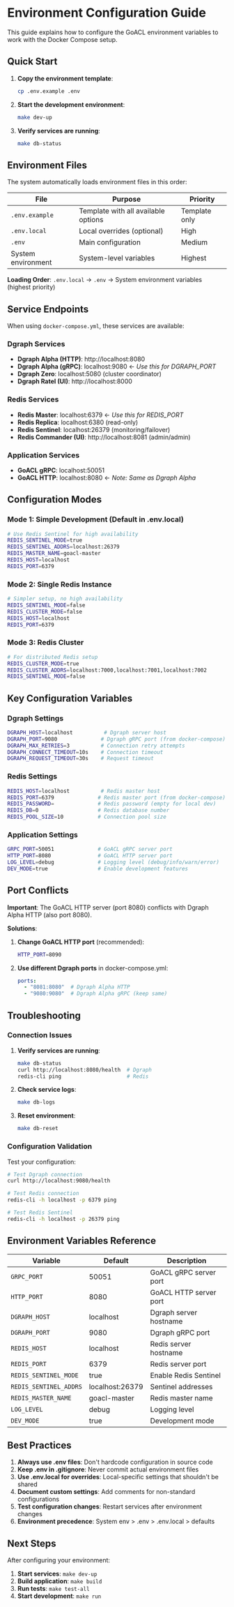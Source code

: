 # Environment Configuration Guide

This guide explains how to configure the GoACL environment variables to work with the Docker Compose setup.

## Quick Start

1. **Copy the environment template**:
   ```bash
   cp .env.example .env
   ```

2. **Start the development environment**:
   ```bash
   make dev-up
   ```

3. **Verify services are running**:
   ```bash
   make db-status
   ```

## Environment Files

The system automatically loads environment files in this order:

| File | Purpose | Priority |
|------|---------|----------|
| `.env.example` | Template with all available options | Template only |
| `.env.local` | Local overrides (optional) | High |
| `.env` | Main configuration | Medium |
| System environment | System-level variables | Highest |

**Loading Order**: `.env.local` → `.env` → System environment variables (highest priority)

## Service Endpoints

When using `docker-compose.yml`, these services are available:

### Dgraph Services
- **Dgraph Alpha (HTTP)**: http://localhost:8080
- **Dgraph Alpha (gRPC)**: localhost:9080 ← *Use this for DGRAPH_PORT*
- **Dgraph Zero**: localhost:5080 (cluster coordinator)
- **Dgraph Ratel (UI)**: http://localhost:8000

### Redis Services
- **Redis Master**: localhost:6379 ← *Use this for REDIS_PORT*
- **Redis Replica**: localhost:6380 (read-only)
- **Redis Sentinel**: localhost:26379 (monitoring/failover)
- **Redis Commander (UI)**: http://localhost:8081 (admin/admin)

### Application Services
- **GoACL gRPC**: localhost:50051
- **GoACL HTTP**: localhost:8080 ← *Note: Same as Dgraph Alpha*

## Configuration Modes

### Mode 1: Simple Development (Default in .env.local)
```bash
# Use Redis Sentinel for high availability
REDIS_SENTINEL_MODE=true
REDIS_SENTINEL_ADDRS=localhost:26379
REDIS_MASTER_NAME=goacl-master
REDIS_HOST=localhost
REDIS_PORT=6379
```

### Mode 2: Single Redis Instance
```bash
# Simpler setup, no high availability
REDIS_SENTINEL_MODE=false
REDIS_CLUSTER_MODE=false
REDIS_HOST=localhost
REDIS_PORT=6379
```

### Mode 3: Redis Cluster
```bash
# For distributed Redis setup
REDIS_CLUSTER_MODE=true
REDIS_CLUSTER_ADDRS=localhost:7000,localhost:7001,localhost:7002
REDIS_SENTINEL_MODE=false
```

## Key Configuration Variables

### Dgraph Settings
```bash
DGRAPH_HOST=localhost          # Dgraph server host
DGRAPH_PORT=9080              # Dgraph gRPC port (from docker-compose)
DGRAPH_MAX_RETRIES=3          # Connection retry attempts
DGRAPH_CONNECT_TIMEOUT=10s    # Connection timeout
DGRAPH_REQUEST_TIMEOUT=30s    # Request timeout
```

### Redis Settings
```bash
REDIS_HOST=localhost          # Redis master host
REDIS_PORT=6379              # Redis master port (from docker-compose)
REDIS_PASSWORD=              # Redis password (empty for local dev)
REDIS_DB=0                   # Redis database number
REDIS_POOL_SIZE=10           # Connection pool size
```

### Application Settings
```bash
GRPC_PORT=50051              # GoACL gRPC server port
HTTP_PORT=8080               # GoACL HTTP server port
LOG_LEVEL=debug              # Logging level (debug/info/warn/error)
DEV_MODE=true                # Enable development features
```

## Port Conflicts

**Important**: The GoACL HTTP server (port 8080) conflicts with Dgraph Alpha HTTP (also port 8080).

**Solutions**:

1. **Change GoACL HTTP port** (recommended):
   ```bash
   HTTP_PORT=8090
   ```

2. **Use different Dgraph ports** in docker-compose.yml:
   ```yaml
   ports:
     - "8081:8080"  # Dgraph Alpha HTTP
     - "9080:9080"  # Dgraph Alpha gRPC (keep same)
   ```

## Troubleshooting

### Connection Issues

1. **Verify services are running**:
   ```bash
   make db-status
   curl http://localhost:8080/health  # Dgraph
   redis-cli ping                     # Redis
   ```

2. **Check service logs**:
   ```bash
   make db-logs
   ```

3. **Reset environment**:
   ```bash
   make db-reset
   ```

### Configuration Validation

Test your configuration:

```bash
# Test Dgraph connection
curl http://localhost:9080/health

# Test Redis connection
redis-cli -h localhost -p 6379 ping

# Test Redis Sentinel
redis-cli -h localhost -p 26379 ping
```

## Environment Variables Reference

| Variable | Default | Description |
|----------|---------|-------------|
| `GRPC_PORT` | 50051 | GoACL gRPC server port |
| `HTTP_PORT` | 8080 | GoACL HTTP server port |
| `DGRAPH_HOST` | localhost | Dgraph server hostname |
| `DGRAPH_PORT` | 9080 | Dgraph gRPC port |
| `REDIS_HOST` | localhost | Redis server hostname |
| `REDIS_PORT` | 6379 | Redis server port |
| `REDIS_SENTINEL_MODE` | true | Enable Redis Sentinel |
| `REDIS_SENTINEL_ADDRS` | localhost:26379 | Sentinel addresses |
| `REDIS_MASTER_NAME` | goacl-master | Redis master name |
| `LOG_LEVEL` | debug | Logging level |
| `DEV_MODE` | true | Development mode |

## Best Practices

1. **Always use .env files**: Don't hardcode configuration in source code
2. **Keep .env in .gitignore**: Never commit actual environment files
3. **Use .env.local for overrides**: Local-specific settings that shouldn't be shared
4. **Document custom settings**: Add comments for non-standard configurations
5. **Test configuration changes**: Restart services after environment changes
6. **Environment precedence**: System env > .env > .env.local > defaults

## Next Steps

After configuring your environment:

1. **Start services**: `make dev-up`
2. **Build application**: `make build`
3. **Run tests**: `make test-all`
4. **Start development**: `make run`
